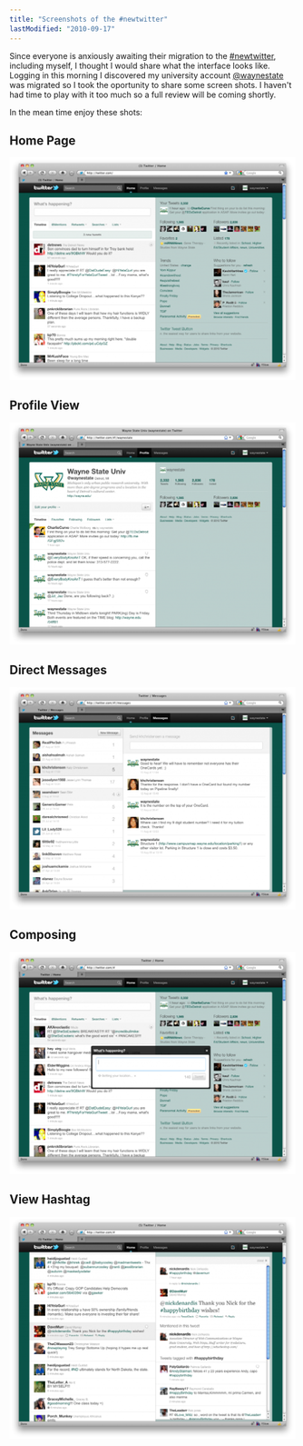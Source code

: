 ```yaml
---
title: "Screenshots of the #newtwitter"
lastModified: "2010-09-17"
---
```


Since everyone is anxiously awaiting their migration to the [#newtwitter](http://twitter.com/newtwitter), including myself, I thought I would share what the interface looks like. Logging in this morning I discovered my university account [@waynestate](http://twitter.com/waynestate) was migrated so I took the oportunity to share some screen shots. I haven't had time to play with it too much so a full review will be coming shortly.

In the mean time enjoy these shots:

## Home Page

[![](/images/home-1024x795.png "home")](http://nickdenardis.com/wp-content/uploads/2010/09/home.png)

## Profile View

[![](/images/profile-1024x795.png "profile")](http://nickdenardis.com/wp-content/uploads/2010/09/profile.png)

## Direct Messages

[![](/images/direct-messages-1024x795.png "direct-messages")](http://nickdenardis.com/wp-content/uploads/2010/09/direct-messages.png)

## Composing

[![](/images/compose-1024x795.png "compose")](http://nickdenardis.com/wp-content/uploads/2010/09/compose.png)

## View Hashtag

[![](/images/view-hashtag-1024x795.png "view-hashtag")](http://nickdenardis.com/wp-content/uploads/2010/09/view-hashtag.png)
